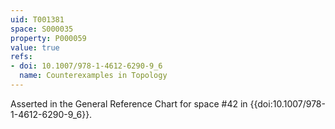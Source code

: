 ```yaml
---
uid: T001381
space: S000035
property: P000059
value: true
refs:
- doi: 10.1007/978-1-4612-6290-9_6
  name: Counterexamples in Topology
---
```


Asserted in the General Reference Chart for space #42 in
{{doi:10.1007/978-1-4612-6290-9_6}}.

